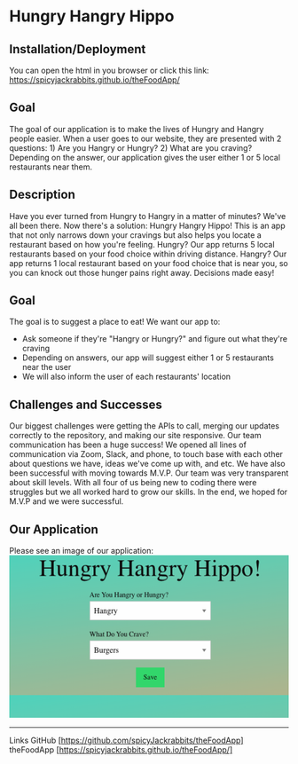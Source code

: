 # Hungry Hangry Hippo

## Installation/Deployment
You can open the html in you browser or click this link: <https://spicyjackrabbits.github.io/theFoodApp/>
## Goal
The goal of our application is to make the lives of Hungry and Hangry people easier. When a user goes to our website, they are presented with 2 questions: 1) Are you Hangry or Hungry? 2) What are you craving? Depending on the answer, our application gives the user either 1 or 5 local restaurants near them.
## Description
Have you ever turned from Hungry to Hangry in a matter of minutes? We've all been there. Now there's a solution: Hungry Hangry Hippo! This is an app that not only narrows down your cravings but also helps you locate a restaurant based on how you're feeling. Hungry? Our app returns 5 local restaurants based on your food choice within driving distance. Hangry? Our app returns 1 local restaurant based on your food choice that is near you, so you can knock out those hunger pains right away. Decisions made easy!
## Goal
The goal is to suggest a place to eat! We want our app to:
* Ask someone if they're "Hangry or Hungry?" and figure out what they're craving
* Depending on answers, our app will suggest either 1 or 5 restaurants near the user
* We will also inform the user of each restaurants' location
## Challenges and Successes
Our biggest challenges were getting the APIs to call, merging our updates correctly to the repository, and making our site responsive. Our team communication has been a huge success! We opened all lines of communication via Zoom, Slack, and phone, to touch base with each other about questions we have, ideas we've come up with, and etc. We have also been successful with moving towards M.V.P. Our team was very transparent about skill levels. With all four of us being new to coding there were struggles but we all worked hard to grow our skills. In the end, we hoped for M.V.P and we were successful.
## Our Application
Please see an image of our application:
![Image of Deployed App](./assets/Hungry_Hangry_Hippo.png)

---
Links
GitHub [https://github.com/spicyJackrabbits/theFoodApp]  
theFoodApp [https://spicyjackrabbits.github.io/theFoodApp/]